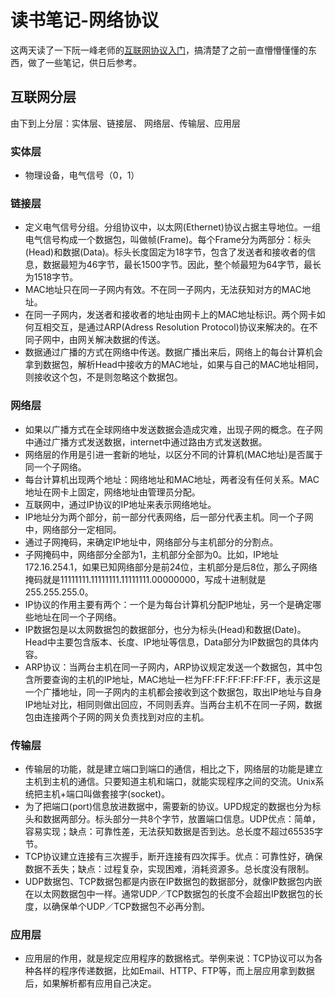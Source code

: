 # 读书笔记-网络协议

这两天读了一下阮一峰老师的[互联网协议入门](http://www.ruanyifeng.com/blog/2012/05/internet_protocol_suite_part_i.html)，搞清楚了之前一直懵懵懂懂的东西，做了一些笔记，供日后参考。

## 互联网分层
由下到上分层：实体层、链接层、 网络层、传输层、应用层

### 实体层
  * 物理设备，电气信号（0，1）

### 链接层
  * 定义电气信号分组。分组协议中，以太网(Ethernet)协议占据主导地位。一组电气信号构成一个数据包，叫做帧(Frame)。每个Frame分为两部分：标头(Head)和数据(Data)。标头长度固定为18字节，包含了发送者和接收者的信息，数据最短为46字节，最长1500字节。因此，整个帧最短为64字节，最长为1518字节。
  * MAC地址只在同一子网内有效。不在同一子网内，无法获知对方的MAC地址。
  * 在同一子网内，发送者和接收者的地址由网卡上的MAC地址标识。两个网卡如何互相交互，是通过ARP(Adress Resolution Protocol)协议来解决的。在不同子网中，由网关解决数据的传送。
  * 数据通过广播的方式在网络中传送。数据广播出来后，网络上的每台计算机会拿到数据包，解析Head中接收方的MAC地址，如果与自己的MAC地址相同，则接收这个包，不是则忽略这个数据包。

### 网络层
  * 如果以广播方式在全球网络中发送数据会造成灾难，出现子网的概念。在子网中通过广播方式发送数据，internet中通过路由方式发送数据。
  * 网络层的作用是引进一套新的地址，以区分不同的计算机(MAC地址)是否属于同一个子网络。
  * 每台计算机出现两个地址：网络地址和MAC地址，两者没有任何关系。MAC地址在网卡上固定，网络地址由管理员分配。
  * 互联网中，通过IP协议的IP地址来表示网络地址。
  * IP地址分为两个部分，前一部分代表网络，后一部分代表主机。同一个子网中，网络部分一定相同。
  * 通过子网掩码，来确定IP地址中，网络部分与主机部分的分割点。
  * 子网掩码中，网络部分全部为1，主机部分全部为0。比如，IP地址172.16.254.1，如果已知网络部分是前24位，主机部分是后8位，那么子网络掩码就是11111111.11111111.11111111.00000000，写成十进制就是255.255.255.0。
  * IP协议的作用主要有两个：一个是为每台计算机分配IP地址，另一个是确定哪些地址在同一个子网络。
  * IP数据包是以太网数据包的数据部分，也分为标头(Head)和数据(Date)。Head中主要包含版本、长度、IP地址等信息，Data部分为IP数据包的具体内容。
  * ARP协议：当两台主机在同一子网内，ARP协议规定发送一个数据包，其中包含所要查询的主机的IP地址，MAC地址一栏为FF:FF:FF:FF:FF:FF，表示这是一个广播地址，同一子网内的主机都会接收到这个数据包，取出IP地址与自身IP地址对比，相同则做出回应，不同则丢弃。当两台主机不在同一子网，数据包由连接两个子网的网关负责找到对应的主机。

### 传输层
  * 传输层的功能，就是建立端口到端口的通信，相比之下，网络层的功能是建立主机到主机的通信。只要知道主机和端口，就能实现程序之间的交流。Unix系统把主机+端口叫做套接字(socket)。
  * 为了把端口(port)信息放进数据中，需要新的协议。UPD规定的数据也分为标头和数据两部分。标头部分一共8个字节，放置端口信息。UDP优点：简单，容易实现；缺点：可靠性差，无法获知数据是否到达。总长度不超过65535字节。
  * TCP协议建立连接有三次握手，断开连接有四次挥手。优点：可靠性好，确保数据不丢失；缺点：过程复杂，实现困难，消耗资源多。总长度没有限制。
  * UDP数据包、TCP数据包都是内嵌在IP数据包的数据部分，就像IP数据包内嵌在以太网数据包中一样。通常UDP／TCP数据包的长度不会超出IP数据包的长度，以确保单个UDP／TCP数据包不必再分割。

### 应用层
  * 应用层的作用，就是规定应用程序的数据格式。举例来说：TCP协议可以为各种各样的程序传递数据，比如Email、HTTP、FTP等，而上层应用拿到数据后，如果解析都有应用自己决定。
